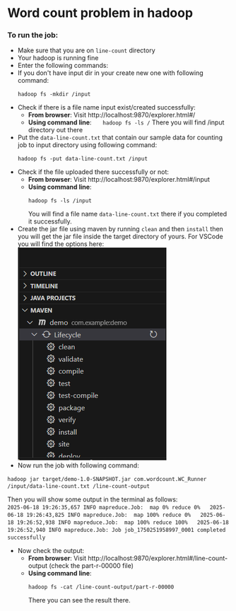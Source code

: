 # Word count problem in hadoop

### To run the job:

- Make sure that you are on `line-count` directory
- Your hadoop is running fine
- Enter the following commands:
- If you don't have input dir in your create new one with following command:
  ```
  hadoop fs -mkdir /input
  ```
- Check if there is a file name input exist/created successfully:
  - **From browser**: Visit http://localhost:9870/explorer.html#/
  - **Using command line**:
    `   hadoop fs -ls /`
    There you will find /input directory out there
- Put the `data-line-count.txt` that contain our sample data for counting job to input directory using following command:
  ```
  hadoop fs -put data-line-count.txt /input
  ```
- Check if the file uploaded there successfully or not:
  - **From browser**: Visit http://localhost:9870/explorer.html#/input
  - **Using command line**:
    ```
    hadoop fs -ls /input
    ```
    You will find a file name `data-line-count.txt` there if you completed it successfully.
- Create the jar file using maven by running `clean` and then `install` then you will get the jar file inside the target directory of yours. For VSCode you will find the options here:  
  ![alt text](../assets/maven-ss.png)
- Now run the job with following command:

```
hadoop jar target/demo-1.0-SNAPSHOT.jar com.wordcount.WC_Runner /input/data-line-count.txt /line-count-output
```

Then you will show some output in the terminal as follows:  
`2025-06-18 19:26:35,657 INFO mapreduce.Job:  map 0% reduce 0%  
2025-06-18 19:26:43,825 INFO mapreduce.Job:  map 100% reduce 0%  
2025-06-18 19:26:52,938 INFO mapreduce.Job:  map 100% reduce 100%  
2025-06-18 19:26:52,940 INFO mapreduce.Job: Job job_1750251958997_0001 completed successfully  `

- Now check the output:
  - **From browser**: Visit http://localhost:9870/explorer.html#/line-count-output (check the part-r-00000 file)
  - **Using command line**:
    ```
    hadoop fs -cat /line-count-output/part-r-00000
    ```
    There you can see the result there.
